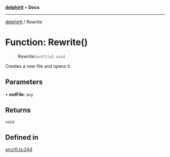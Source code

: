 [**delphirtl**](../README.md) • **Docs**

***

[delphirtl](../globals.md) / Rewrite

# Function: Rewrite()

> **Rewrite**(`outFile`): `void`

Creates a new file and opens it.

## Parameters

• **outFile**: `any`

## Returns

`void`

## Defined in

[src/rtl.ts:244](https://github.com/chuacw/delphirtl/blob/05c2ea653decdb53a49ed6866b6aa0d956ef8b01/src/rtl.ts#L244)
